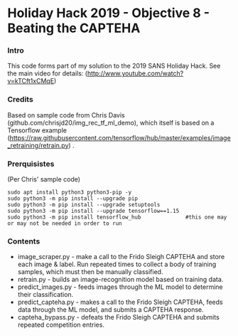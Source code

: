 # Holiday Hack 2019 - Objective 8 - Beating the CAPTEHA

### Intro
This code forms part of my solution to the 2019 SANS Holiday Hack. See the main video for details: (http://www.youtube.com/watch?v=kTCft1xCMqE)

### Credits
Based on sample code from Chris Davis (github.com/chrisjd20/img_rec_tf_ml_demo), which itself is based on a Tensorflow example (https://raw.githubusercontent.com/tensorflow/hub/master/examples/image_retraining/retrain.py) .

### Prerquisistes
(Per Chris' sample code)
```
sudo apt install python3 python3-pip -y
sudo python3 -m pip install --upgrade pip
sudo python3 -m pip install --upgrade setuptools
sudo python3 -m pip install --upgrade tensorflow==1.15
sudo python3 -m pip install tensorflow_hub              #this one may or may not be needed in order to run
```

### Contents
* image_scraper.py - make a call to the Frido Sleigh CAPTEHA and store each image & label. Run repeated times to collect a body of training samples, which must then be manually classified.
* retrain.py - builds an image-recognition model based on training data.
* predict_images.py - feeds images through the ML model to determine their classification.
* predict_capteha.py - makes a call to the Frido Sleigh CAPTEHA, feeds data through the ML model, and submits a CAPTEHA response.
* capteha_bypass.py - defeats the Frido Sleigh CAPTEHA and submits repeated competition entries.
